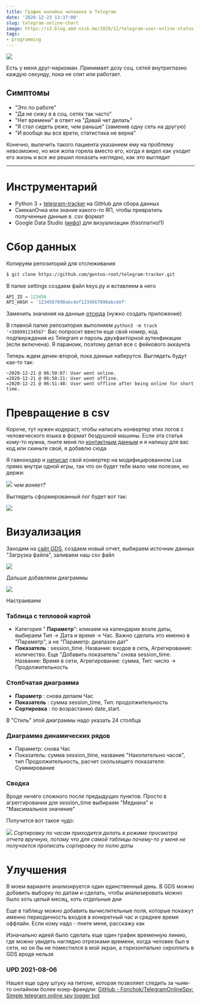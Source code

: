 ```yaml
---
title: График онлайна человека в Telegram
date: '2020-12-23 13:37:00'
slug: telegram-online-chart
image: https://s3.blog.amd-nick.me/2020/12/telegram-user-online-status-graph.png
tags:
- programming
---
```


![](https://s3.blog.amd-nick.me/2020/12/telegram-user-online-status-graph.png)

Есть у меня друг-наркоман. Принимает дозу соц. сетей внутриглазно каждую секунду, пока не спит или работает.

<!--truncate-->

## Симптомы

- "Это по работе"
- "Да не сижу я в соц. сетях так часто"
- "Нет времени" в ответ на "Давай чет делать"
- "Я стал сидеть реже, чем раньше" (заменив одну сеть на другую)
- "И вообще вы все врети, статистика не верна"

Конечно, вылечить такого пациента указанием ему на проблему невозможно, но моя жопа горела вместо его, когда я видел как уходит его жизнь и все же решил показать наглядно, как это выглядит

* * *

# Инструментарий

- Python 3 + [telegram-tracker](https://github.com/gentoo-root/telegram-tracker) на GitHub для сбора данных
- СмекалОчка или знание какого-то ЯП, чтобы превратить полученные данные в .csv формат
- Google Data Studio ([инфо](https://t.me/uFeed/14)) для визуализации (бэзплатно!1)

# Сбор данных

Копируем репозиторий для отслеживания

```sh
$ git clone https://github.com/gentoo-root/telegram-tracker.git
```

В папке settings создаем файл keys.py и вставляем в него

```py
API_ID = 123456
API_HASH = '1234567890abcdef1234567890abcdef'
```

Заменить значения на данные [отсюда](https://my.telegram.org/apps) (нужно создать приложение)

В главной папке репозитория выполняем
`python3 -m track '+380991234567'`
Вас попросит ввести еще свой номер, код подтверждения из Telegram и пароль двухфакторной аутенфикации (если включена). Я параноик, поэтому делал все с фейкового аккаунта

Теперь ждем денек-второй, пока данные наберутся. Выглядеть будут как-то так:

```
~2020-12-21 @ 06:50:07: User went online.
=2020-12-21 @ 06:50:21: User went offline.
=2020-12-21 @ 06:51:48: User went offline after being online for short time.
```

# Превращение в csv

Короче, тут нужен кодераст, чтобы написать конвертер этих логов с человеческого языка в формат бездушной машины. Если эта статья кому-то нужна, пните меня по [контактным данным](about) и я напишу для вас код или скиньте свой, я добавлю сюда

Я гавнокодер и [написал](https://gist.github.com/AMD-NICK/ea2bd29d9db782fadd456865e4ea770c) свой конвертер на модифицированном Lua прямо внутри одной игры, так что он будет тебе мало чем полезен, но держи:

![](https://s3.blog.amd-nick.me/2020/12/image.png)
*чем воняет?*

Выглядеть сформированный лог будет вот так:

![](https://s3.blog.amd-nick.me/2020/12/image-1.png)

# Визуализация

Заходим на [сайт GDS](https://datastudio.google.com), создаем новый отчет, выбираем источник данных "Загрузка файла", заливаем наш csv файл

![](https://s3.blog.amd-nick.me/2020/12/image-2.png)

Дальше добавляем диаграммы

![](https://s3.blog.amd-nick.me/2020/12/image-3.png)

Настраиваем

### Таблица с тепловой картой

- Категория " **Параметр**": кликаем на календарик возле даты, выбираем Тип -> Дата и время -> Час. Важно сделать это именно в "Параметр", а не "Параметр: диапазон дат"
- **Показатель** : session\_time. Название: входов в сеть, Агрегирование: количество. Еще "Добавить показатель" снова session\_time. Название: Время в сети, Агрегирование: сумма, Тип: число -> Продолжительность

### Столбчатая диаграмма

- **Параметр** : снова делаем Час
- **Показатель** : сумма session\_time, Тип: продолжительность
- **Сортировка** : по возрастанию date\_start.

В "Стиль" этой диаграммы надо указать 24 столбца

### Диаграмма динамических рядов

- Параметр: снова Час
- Показатель: сумма session\_time, название "Накопительно часов", тип Продолжительность, расчет скользящего показателя: Суммирование

### Сводка

Вроде ничего сложного после предыдущих пунктов. Просто в агреггировании для session\_time выбираем "Медиана" и "Максимальное значение"

Получится вот такое чудо:

![](https://s3.blog.amd-nick.me/2020/12/image-4.png)
*Сортировку по часам приходится делать в режиме просмотра отчета вручную, потому что для самой таблицы почему-то у меня не получается прописать сортировку по полю даты*

# Улучшения

В моем варианте анализируется один единственный день. В GDS можно добавить выборку по датам и сделать, чтобы анализировать можно было хоть целый месяц, хоть отдельные дни

Еще в таблицу можно добавить вычислительные поля, которые покажут именно периодичность входов в конкретный час и среднее время оффлайн. Если кому надо - пните меня, расскажу как

Изначально идеей было сделать еще один график временную линию, где можно увидеть наглядно отрезками времени, когда человек был в сети, но он бы не поместился в мой экран, а горизонтально скроллить в GDS вроде нельзя

### UPD 2021-08-06

Нашел еще одну штуку на питоне, которая позволяет следить за чьим-то онлайном более юзер-френдли: [GitHub - Forichok/TelegramOnlineSpy: Simple telegram online spy logger bot](https://github.com/Forichok/TelegramOnlineSpy)

